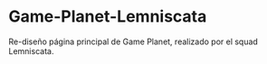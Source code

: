 # Game-Planet-Lemniscata


Re-diseño página principal de Game Planet, realizado por el squad Lemniscata.
